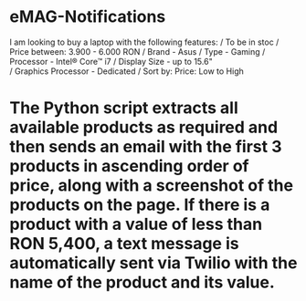 # eMAG-Notifications 
I am looking to buy a laptop with the following features: 
 / To be in stoc
 / Price between: 3.900 - 6.000 RON
 / Brand - Asus
 / Type - Gaming
 / Processor - Intel® Core™ i7 
 / Display Size - up to 15.6"  
 / Graphics Processor - Dedicated 
 / Sort by: Price: Low to High 
# The Python script extracts all available products as required and then sends an email with the first 3 products in ascending order of price, along with a screenshot of the products on the page. If there is a product with a value of less than RON 5,400, a text message is automatically sent via Twilio with the name of the product and its value.
